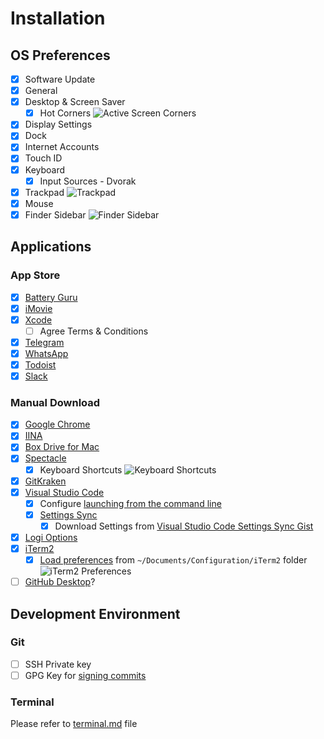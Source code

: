 # Installation

## OS Preferences

- [x] Software Update
- [x] General
- [x] Desktop & Screen Saver
  - [x] Hot Corners
    ![Active Screen Corners](https://user-images.githubusercontent.com/6315466/68489077-4a89e380-023e-11ea-98d4-39b7548cb0ae.png)
- [x] Display Settings
- [x] Dock
- [x] Internet Accounts
- [x] Touch ID
- [x] Keyboard
  - [x] Input Sources - Dvorak
- [x] Trackpad
  ![Trackpad](https://user-images.githubusercontent.com/6315466/68489334-d13ec080-023e-11ea-8503-a262b4676bb8.png)
- [x] Mouse
- [x] Finder Sidebar
  ![Finder Sidebar](https://user-images.githubusercontent.com/6315466/68489849-cf293180-023f-11ea-85e7-af97ccb6cee0.png)

## Applications

### App Store

- [x] [Battery Guru](https://apps.apple.com/id/app/battery-guru/id529376620?mt=12)
- [x] [iMovie](https://apps.apple.com/id/app/imovie/id408981434?mt=12)
- [x] [Xcode](https://apps.apple.com/id/app/xcode/id497799835?mt=12)
  - [ ] Agree Terms & Conditions
- [x] [Telegram](https://apps.apple.com/id/app/telegram/id747648890?mt=12)
- [x] [WhatsApp](https://apps.apple.com/id/app/whatsapp-desktop/id1147396723?mt=12)
- [x] [Todoist](https://apps.apple.com/id/app/todoist-to-do-list-tasks/id585829637?mt=12)
- [x] [Slack](https://apps.apple.com/id/app/slack/id803453959?mt=12)

### Manual Download

- [x] [Google Chrome](https://www.google.com/chrome/)
- [x] [IINA](https://iina.io/)
- [x] [Box Drive for Mac](https://www.box.com/resources/downloads)
- [x] [Spectacle](https://www.spectacleapp.com/)
  - [x] Keyboard Shortcuts
    ![Keyboard Shortcuts](https://user-images.githubusercontent.com/6315466/68488810-c172ac80-023d-11ea-93f7-794b9b3b7c10.png)
- [x] [GitKraken](https://www.gitkraken.com/)
- [x] [Visual Studio Code](https://code.visualstudio.com/)
  - [x] Configure [launching from the command line](https://code.visualstudio.com/docs/setup/mac#_launching-from-the-command-line)
  - [x] [Settings Sync](https://marketplace.visualstudio.com/items?itemName=Shan.code-settings-sync)
    - [x] Download Settings from [Visual Studio Code Settings Sync Gist](https://gist.github.com/zainfathoni/25e37a9e58c34e61b8dcc63739678b40)
- [x] [Logi Options](http://logitech.com/options)
- [x] [iTerm2](https://iterm2.com/)
  - [x] [Load preferences](https://stackoverflow.com/a/23356086) from `~/Documents/Configuration/iTerm2` folder
    ![iTerm2 Preferences](https://user-images.githubusercontent.com/6315466/68495483-334ff380-0248-11ea-8ca0-8330fceb9174.png)
- [ ] [GitHub Desktop](https://desktop.github.com/)?

## Development Environment

### Git

- [ ] SSH Private key
- [ ] GPG Key for [signing commits](https://help.github.com/en/github/authenticating-to-github/signing-commits)

### Terminal

Please refer to [terminal.md](https://gist.github.com/zainfathoni/51a508565f837e923671eb419deb2199/raw/terminal.md) file
